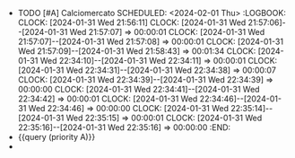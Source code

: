 - TODO [#A] Calciomercato
  SCHEDULED: <2024-02-01 Thu>
  :LOGBOOK:
  CLOCK: [2024-01-31 Wed 21:56:11]
  CLOCK: [2024-01-31 Wed 21:57:06]--[2024-01-31 Wed 21:57:07] =>  00:00:01
  CLOCK: [2024-01-31 Wed 21:57:07]--[2024-01-31 Wed 21:57:08] =>  00:00:01
  CLOCK: [2024-01-31 Wed 21:57:09]--[2024-01-31 Wed 21:58:43] =>  00:01:34
  CLOCK: [2024-01-31 Wed 22:34:10]--[2024-01-31 Wed 22:34:11] =>  00:00:01
  CLOCK: [2024-01-31 Wed 22:34:31]--[2024-01-31 Wed 22:34:38] =>  00:00:07
  CLOCK: [2024-01-31 Wed 22:34:39]--[2024-01-31 Wed 22:34:39] =>  00:00:00
  CLOCK: [2024-01-31 Wed 22:34:41]--[2024-01-31 Wed 22:34:42] =>  00:00:01
  CLOCK: [2024-01-31 Wed 22:34:46]--[2024-01-31 Wed 22:34:46] =>  00:00:00
  CLOCK: [2024-01-31 Wed 22:35:14]--[2024-01-31 Wed 22:35:15] =>  00:00:01
  CLOCK: [2024-01-31 Wed 22:35:16]--[2024-01-31 Wed 22:35:16] =>  00:00:00
  :END:
- {{query (priority A)}}
-